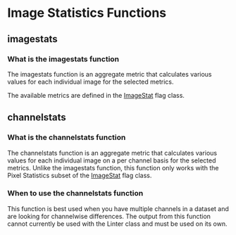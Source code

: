 # Image Statistics Functions

## imagestats

### What is the imagestats function

The imagestats function is an aggregate metric that calculates various values for each individual image for the selected metrics.  

The available metrics are defined in the [ImageStat](../reference/flags/imagestat.md) flag class.

## channelstats

### What is the channelstats function

The channelstats function is an aggregate metric that calculates various values for each individual image on a per channel basis for the selected metrics.
Unlike the imagestats function, this function only works with the Pixel Statistics subset of the [ImageStat](../reference/flags/imagestat.md) flag class.

### When to use the channelstats function

This function is best used when you have multiple channels in a dataset and are looking for channelwise differences.
The output from this function cannot currently be used with the Linter class and must be used on its own.
